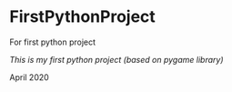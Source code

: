 # FirstPythonProject
For first python project


*This is my first python project (based on pygame library)*

April 2020
